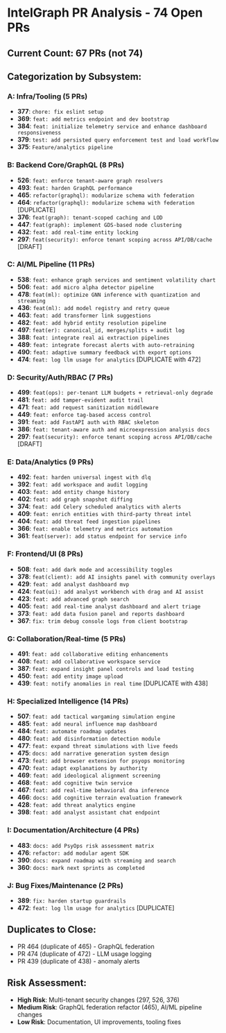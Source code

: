 # IntelGraph PR Analysis - 74 Open PRs

## Current Count: 67 PRs (not 74)

## Categorization by Subsystem:

### A: Infra/Tooling (5 PRs)
- **377**: `chore: fix eslint setup` 
- **369**: `feat: add metrics endpoint and dev bootstrap`
- **384**: `feat: initialize telemetry service and enhance dashboard responsiveness`
- **379**: `test: add persisted query enforcement test and load workflow`
- **375**: `Feature/analytics pipeline`

### B: Backend Core/GraphQL (8 PRs)
- **526**: `feat: enforce tenant-aware graph resolvers`
- **493**: `feat: harden GraphQL performance`
- **465**: `refactor(graphql): modularize schema with federation`
- **464**: `refactor(graphql): modularize schema with federation` [DUPLICATE]
- **376**: `feat(graph): tenant-scoped caching and LOD`
- **447**: `feat(graph): implement GDS-based node clustering`
- **432**: `feat: add real-time entity locking`
- **297**: `feat(security): enforce tenant scoping across API/DB/cache` [DRAFT]

### C: AI/ML Pipeline (11 PRs)
- **538**: `feat: enhance graph services and sentiment volatility chart`
- **506**: `feat: add micro alpha detector pipeline`
- **478**: `feat(ml): optimize GNN inference with quantization and streaming`
- **436**: `feat(ml): add model registry and retry queue`
- **463**: `feat: add transformer link suggestions`
- **482**: `feat: add hybrid entity resolution pipeline`
- **497**: `feat(er): canonical_id, merges/splits + audit log`
- **388**: `feat: integrate real ai extraction pipelines`
- **489**: `feat: integrate forecast alerts with auto-retraining`
- **490**: `feat: adaptive summary feedback with export options`
- **474**: `feat: log llm usage for analytics` [DUPLICATE with 472]

### D: Security/Auth/RBAC (7 PRs)
- **499**: `feat(ops): per-tenant LLM budgets + retrieval-only degrade`
- **481**: `feat: add tamper-evident audit trail`
- **471**: `feat: add request sanitization middleware`
- **449**: `feat: enforce tag-based access control`
- **391**: `feat: add FastAPI auth with RBAC skeleton`
- **386**: `feat: tenant-aware auth and microexpression analysis docs`
- **297**: `feat(security): enforce tenant scoping across API/DB/cache` [DRAFT]

### E: Data/Analytics (9 PRs)
- **492**: `feat: harden universal ingest with dlq`
- **392**: `feat: add workspace and audit logging`
- **403**: `feat: add entity change history`
- **402**: `feat: add graph snapshot diffing`
- **374**: `feat: add Celery scheduled analytics with alerts`
- **409**: `feat: enrich entities with third-party threat intel`
- **404**: `feat: add threat feed ingestion pipelines`
- **366**: `feat: enable telemetry and metrics automation`
- **361**: `feat(server): add status endpoint for service info`

### F: Frontend/UI (8 PRs)
- **508**: `feat: add dark mode and accessibility toggles`
- **378**: `feat(client): add AI insights panel with community overlays`
- **429**: `feat: add analyst dashboard mvp`
- **424**: `feat(ui): add analyst workbench with drag and AI assist`
- **423**: `feat: add advanced graph search`
- **405**: `feat: add real-time analyst dashboard and alert triage`
- **373**: `feat: add data fusion panel and reports dashboard`
- **367**: `fix: trim debug console logs from client bootstrap`

### G: Collaboration/Real-time (5 PRs)
- **491**: `feat: add collaborative editing enhancements`
- **408**: `feat: add collaborative workspace service`
- **387**: `feat: expand insight panel controls and load testing`
- **450**: `feat: add entity image upload`
- **439**: `feat: notify anomalies in real time` [DUPLICATE with 438]

### H: Specialized Intelligence (14 PRs)
- **507**: `feat: add tactical wargaming simulation engine`
- **485**: `feat: add neural influence map dashboard`
- **484**: `feat: automate roadmap updates`
- **480**: `feat: add disinformation detection module`
- **477**: `feat: expand threat simulations with live feeds`
- **475**: `docs: add narrative generation system design`
- **473**: `feat: add browser extension for psyops monitoring`
- **470**: `feat: adapt explanations by authority`
- **469**: `feat: add ideological alignment screening`
- **468**: `feat: add cognitive twin service`
- **467**: `feat: add real-time behavioral dna inference`
- **466**: `docs: add cognitive terrain evaluation framework`
- **428**: `feat: add threat analytics engine`
- **398**: `feat: add analyst assistant chat endpoint`

### I: Documentation/Architecture (4 PRs)
- **483**: `docs: add PsyOps risk assessment matrix`
- **476**: `refactor: add modular agent SDK`
- **390**: `docs: expand roadmap with streaming and search`
- **360**: `docs: mark next sprints as completed`

### J: Bug Fixes/Maintenance (2 PRs)
- **389**: `fix: harden startup guardrails`
- **472**: `feat: log llm usage for analytics` [DUPLICATE]

## Duplicates to Close:
- PR 464 (duplicate of 465) - GraphQL federation
- PR 474 (duplicate of 472) - LLM usage logging  
- PR 439 (duplicate of 438) - anomaly alerts

## Risk Assessment:
- **High Risk**: Multi-tenant security changes (297, 526, 376)
- **Medium Risk**: GraphQL federation refactor (465), AI/ML pipeline changes
- **Low Risk**: Documentation, UI improvements, tooling fixes